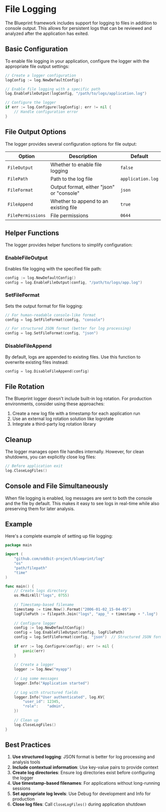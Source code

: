 # File Logging

The Blueprint framework includes support for logging to files in addition to console output. This allows for persistent logs that can be reviewed and analyzed after the application has exited.

## Basic Configuration

To enable file logging in your application, configure the logger with the appropriate file output settings:

```go
// Create a logger configuration
logConfig := log.NewDefaultConfig()

// Enable file logging with a specific path
log.EnableFileOutput(logConfig, "/path/to/logs/application.log")

// Configure the logger
if err := log.Configure(logConfig); err != nil {
    // Handle configuration error
}
```

## File Output Options

The logger provides several configuration options for file output:

| Option | Description | Default |
|--------|-------------|---------|
| `FileOutput` | Whether to enable file logging | `false` |
| `FilePath` | Path to the log file | `application.log` |
| `FileFormat` | Output format, either "json" or "console" | `json` |
| `FileAppend` | Whether to append to an existing file | `true` |
| `FilePermissions` | File permissions | `0644` |

## Helper Functions

The logger provides helper functions to simplify configuration:

### EnableFileOutput

Enables file logging with the specified file path:

```go
config := log.NewDefaultConfig()
config = log.EnableFileOutput(config, "/path/to/logs/app.log")
```

### SetFileFormat

Sets the output format for file logging:

```go
// For human-readable console-like format
config = log.SetFileFormat(config, "console")

// For structured JSON format (better for log processing)
config = log.SetFileFormat(config, "json")
```

### DisableFileAppend

By default, logs are appended to existing files. Use this function to overwrite existing files instead:

```go
config = log.DisableFileAppend(config)
```

## File Rotation

The Blueprint logger doesn't include built-in log rotation. For production environments, consider using these approaches:

1. Create a new log file with a timestamp for each application run
2. Use an external log rotation solution like logrotate
3. Integrate a third-party log rotation library

## Cleanup

The logger manages open file handles internally. However, for clean shutdowns, you can explicitly close log files:

```go
// Before application exit
log.CloseLogFiles()
```

## Console and File Simultaneously

When file logging is enabled, log messages are sent to both the console and the file by default. This makes it easy to see logs in real-time while also preserving them for later analysis.

## Example

Here's a complete example of setting up file logging:

```go
package main

import (
    "github.com/oddbit-project/blueprint/log"
    "os"
    "path/filepath"
    "time"
)

func main() {
    // Create logs directory
    os.MkdirAll("logs", 0755)
    
    // Timestamp-based filename
    timestamp := time.Now().Format("2006-01-02_15-04-05")
    logFilePath := filepath.Join("logs", "app_" + timestamp + ".log")
    
    // Configure logger
    config := log.NewDefaultConfig()
    config = log.EnableFileOutput(config, logFilePath)
    config = log.SetFileFormat(config, "json")  // Structured JSON format
    
    if err := log.Configure(config); err != nil {
        panic(err)
    }
    
    // Create a logger
    logger := log.New("myapp")
    
    // Log some messages
    logger.Info("Application started")
    
    // Log with structured fields
    logger.Info("User authenticated", log.KV{
        "user_id": 12345,
        "role":    "admin",
    })
    
    // Clean up
    log.CloseLogFiles()
}
```

## Best Practices

1. **Use structured logging**: JSON format is better for log processing and analysis tools
2. **Include contextual information**: Use key-value pairs to provide context
3. **Create log directories**: Ensure log directories exist before configuring the logger
4. **Use timestamp-based filenames**: For applications without long-running sessions
5. **Set appropriate log levels**: Use Debug for development and Info for production
6. **Close log files**: Call `CloseLogFiles()` during application shutdown